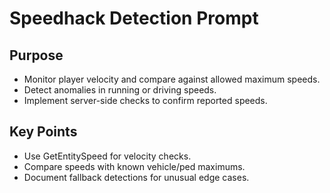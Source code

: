 # Speedhack Detection Prompt

## Purpose
- Monitor player velocity and compare against allowed maximum speeds.
- Detect anomalies in running or driving speeds.
- Implement server-side checks to confirm reported speeds.

## Key Points
- Use GetEntitySpeed for velocity checks.
- Compare speeds with known vehicle/ped maximums.
- Document fallback detections for unusual edge cases.

